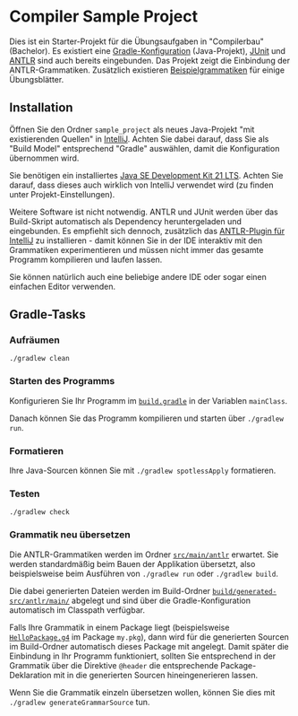 # Compiler Sample Project

Dies ist ein Starter-Projekt für die Übungsaufgaben in "Compilerbau" (Bachelor). Es
existiert eine [Gradle-Konfiguration](build.gradle) (Java-Projekt),
[JUnit](https://junit.org/junit5/) und [ANTLR](https://www.antlr.org/) sind auch
bereits eingebunden. Das Projekt zeigt die Einbindung der ANTLR-Grammatiken.
Zusätzlich existieren [Beispielgrammatiken](src/main/antlr/) für einige
Übungsblätter.

## Installation

Öffnen Sie den Ordner `sample_project` als neues Java-Projekt "mit existierenden
Quellen" in [IntelliJ](https://www.jetbrains.com/idea/). Achten Sie dabei darauf,
dass Sie als "Build Model" entsprechend "Gradle" auswählen, damit die Konfiguration
übernommen wird.

Sie benötigen ein installiertes [Java SE Development Kit 21
LTS](https://jdk.java.net/21/). Achten Sie darauf, dass dieses auch wirklich von
IntelliJ verwendet wird (zu finden unter Projekt-Einstellungen).

Weitere Software ist nicht notwendig. ANTLR und JUnit werden über das Build-Skript
automatisch als Dependency heruntergeladen und eingebunden. Es empfiehlt sich
dennoch, zusätzlich das [ANTLR-Plugin für
IntelliJ](https://plugins.jetbrains.com/plugin/7358-antlr-v4) zu installieren -
damit können Sie in der IDE interaktiv mit den Grammatiken experimentieren und
müssen nicht immer das gesamte Programm kompilieren und laufen lassen.

Sie können natürlich auch eine beliebige andere IDE oder sogar einen einfachen
Editor verwenden.

## Gradle-Tasks

### Aufräumen

`./gradlew clean`

### Starten des Programms

Konfigurieren Sie Ihr Programm im [`build.gradle`](build.gradle) in der Variablen
`mainClass`.

Danach können Sie das Programm kompilieren und starten über `./gradlew run`.

### Formatieren

Ihre Java-Sourcen können Sie mit `./gradlew spotlessApply` formatieren.

### Testen

`./gradlew check`

### Grammatik neu übersetzen

Die ANTLR-Grammatiken werden im Ordner [`src/main/antlr`](src/main/antlr/) erwartet.
Sie werden standardmäßig beim Bauen der Applikation übersetzt, also beispielsweise
beim Ausführen von `./gradlew run` oder `./gradlew build`.

Die dabei generierten Dateien werden im Build-Ordner
[`build/generated-src/antlr/main/`](build/generated-src/antlr/main/) abgelegt und
sind über die Gradle-Konfiguration automatisch im Classpath verfügbar.

Falls Ihre Grammatik in einem Package liegt (beispielsweise
[`HelloPackage.g4`](src/main/antlr/my/pkg/HelloPackage.g4) im Package `my.pkg`),
dann wird für die generierten Sourcen im Build-Ordner automatisch dieses Package mit
angelegt. Damit später die Einbindung in Ihr Programm funktioniert, sollten Sie
entsprechend in der Grammatik über die Direktive `@header` die entsprechende
Package-Deklaration mit in die generierten Sourcen hineingenerieren lassen.

Wenn Sie die Grammatik einzeln übersetzen wollen, können Sie dies mit
`./gradlew generateGrammarSource` tun.

<!--  pandoc -s -f markdown -t markdown+smart-grid_tables-multiline_tables-simple_tables --columns=94 readme.md -o xxx.md  -->
